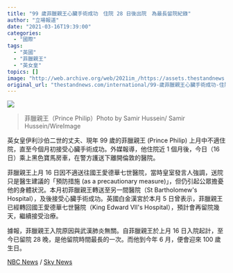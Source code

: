 ```yaml
---
title: "99 歲菲臘親王心臟手術成功　住院 28 日後出院　為最長留院紀錄"
author: "立場報道"
date: "2021-03-16T19:39:00"
categories:
  - "國際"
tags:
  - "英國"
  - "菲臘親王"
  - "英女皇"
topics: []
image: "http://web.archive.org/web/2021im_/https://assets.thestandnews.com/media/photos/GettyImages-125760990720copy_Isjpk_n5NMIoW.png"
original_url: "thestandnews.com/international/99-歲菲臘親王心臟手術成功-住院-28-日後出院-為最長留院紀錄"
---
```

![](http://web.archive.org/web/2021im_/https://assets.thestandnews.com/media/photos/GettyImages-125760990720copy_Isjpk_n5NMIoW.png)
> 菲臘親王（Prince Philip）Photo by Samir Hussein/ Samir Hussein/WireImage

英女皇伊利沙伯二世的丈夫、現年 99 歲的菲臘親王 (Prince Philip) 上月中不適住院，直至今個月初接受心臟手術成功。外媒報導，他住院近 1 個月後，今日（16 日）乘上黑色寶馬房車，在警方護送下離開倫敦的醫院。

菲臘親王上月 16 日因不適送往國王愛德華七世醫院，當時皇室發言人強調，送院只是醫生建議的「預防措施 (as a precautionary measure)」，但仍引起公眾擔憂他的身體狀況。本月初菲臘親王轉送至另一間醫院（St Bartholomew's Hospital），及後接受心臟手術成功。英國白金漢宮於本月 5 日曾表示，菲臘親王已經轉回國王愛德華七世醫院（King Edward VII's Hospital），預計會再留院幾天，繼續接受治療。

據報，菲臘親王入院原因與武漢肺炎無關。自菲臘親王於上月 16 日入院起計，至今已留院 28 晚，是他留院時間最長的一次。而他到今年 6 月，便會迎來 100 歲生日。

[NBC News](http://web.archive.org/web/20211229132926/https://news.sky.com/story/prince-philip-duke-of-edinburgh-leaves-king-edward-viis-hospital-12247497) / [Sky News](http://web.archive.org/web/20211229132926/https://news.sky.com/story/prince-philip-duke-of-edinburgh-leaves-king-edward-viis-hospital-12247497)